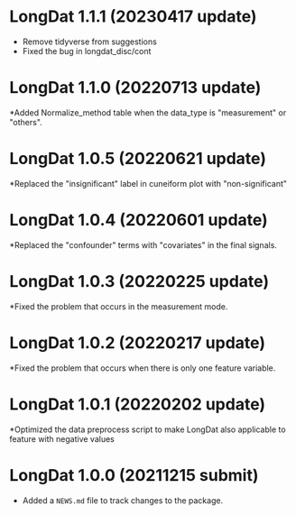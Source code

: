 # LongDat 1.1.1 (20230417 update)
* Remove tidyverse from suggestions
* Fixed the bug in longdat_disc/cont

# LongDat 1.1.0 (20220713 update)
*Added Normalize_method table when the data_type is "measurement" or "others". 

# LongDat 1.0.5 (20220621 update)
*Replaced the "insignificant" label in cuneiform plot with "non-significant"

# LongDat 1.0.4 (20220601 update)
*Replaced the "confounder" terms with "covariates" in the final signals.

# LongDat 1.0.3 (20220225 update)
*Fixed the problem that occurs in the measurement mode.

# LongDat 1.0.2 (20220217 update)
*Fixed the problem that occurs when there is only one feature variable.

# LongDat 1.0.1 (20220202 update)
*Optimized the data preprocess script to make LongDat also applicable to feature with negative values

# LongDat 1.0.0 (20211215 submit)
* Added a `NEWS.md` file to track changes to the package.
